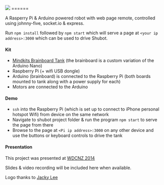 <img src="http://i.imgur.com/7xXeTU9.png" />
======

A Rasperry Pi & Arduino powered robot with web page remote, controlled using johnny-five, socket.io & express.

Run `npm install` followed by `npm start` which will serve a page at `<your ip address>:3000` which can be used to drive Shubot.

#### Kit

- <a href="http://www.mindkits.co.nz/store/kits/brainboard-tank-robot-with-bluetooth-control">Mindkits Brainboard Tank</a> (the brainboard is a custom variation of the Arduino Nano)
- Raspberry Pi (+ wifi USB dongle)
- Arduino (brainboard) is connected to the Raspberry Pi (both boards mounted to tank along with a power supply for each)
- Motors are connected to the Arduino

#### Demo

- `ssh` into the Raspberry Pi (which is set up to connect to iPhone personal hotspot Wifi) from device on the same network
- Navigate to shubot project folder & run the program `npm start` to serve the page from there
- Browse to the page at `<Pi ip address>:3000` on any other device and use the buttons or keyboard controls to drive the tank

#### Presentation

This project was presented at <a href="http://wdcnz.com/">WDCNZ 2014</a>

Slides & video recording will be included here when available.

Logo thanks to [Jacky Lee](http://jackylee.co/100logos/2014/07/09/day-33.html)
